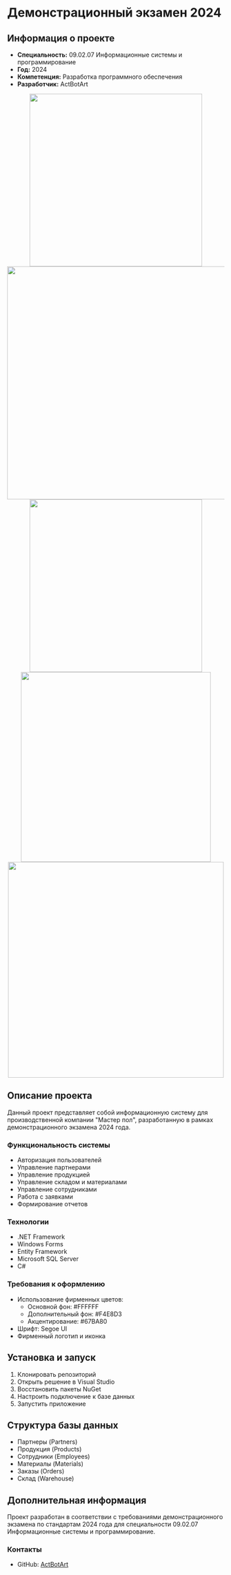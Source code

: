 # Демонстрационный экзамен 2024

## Информация о проекте
- **Специальность:** 09.02.07 Информационные системы и программирование
- **Год:** 2024
- **Компетенция:** Разработка программного обеспечения
- **Разработчик:** ActBotArt

<div align="center">
  <img src="https://github.com/user-attachments/assets/0beffee1-b8da-4209-98ff-49f6099429ff" width="400px"">
  <img src="https://github.com/user-attachments/assets/d5947150-a4fa-43bb-9f39-c0c93590d120" width="540px"">
  <img src="https://github.com/user-attachments/assets/61e4ee60-7b39-459d-bea6-4d3bd4a1c931" width="400px"">
  <img src="https://github.com/user-attachments/assets/0d7ff95c-f825-4285-bea0-e91ab1b387fa" width="440px"">
  <img src="https://github.com/user-attachments/assets/2253dd3b-fbd9-4079-a2cc-7136608eb864" width="500px"">
</div>

## Описание проекта
Данный проект представляет собой информационную систему для производственной компании "Мастер пол", разработанную в рамках демонстрационного экзамена 2024 года.

### Функциональность системы
- Авторизация пользователей
- Управление партнерами
- Управление продукцией
- Управление складом и материалами
- Управление сотрудниками
- Работа с заявками
- Формирование отчетов

### Технологии
- .NET Framework
- Windows Forms
- Entity Framework
- Microsoft SQL Server
- C#

### Требования к оформлению
- Использование фирменных цветов:
  - Основной фон: #FFFFFF
  - Дополнительный фон: #F4E8D3
  - Акцентирование: #67BA80
- Шрифт: Segoe UI
- Фирменный логотип и иконка

## Установка и запуск
1. Клонировать репозиторий
2. Открыть решение в Visual Studio
3. Восстановить пакеты NuGet
4. Настроить подключение к базе данных
5. Запустить приложение

## Структура базы данных
- Партнеры (Partners)
- Продукция (Products)
- Сотрудники (Employees)
- Материалы (Materials)
- Заказы (Orders)
- Склад (Warehouse)

## Дополнительная информация
Проект разработан в соответствии с требованиями демонстрационного экзамена по стандартам 2024 года для специальности 09.02.07 Информационные системы и программирование.

### Контакты
- GitHub: [ActBotArt](https://github.com/ActBotArt)
